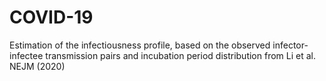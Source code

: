 # COVID-19
Estimation of the infectiousness profile, based on the observed infector-infectee transmission pairs and incubation period distribution from Li et al. NEJM (2020)
